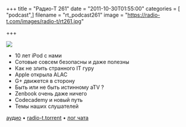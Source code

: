 +++
title = "Радио-Т 261"
date = "2011-10-30T01:55:00"
categories = [ "podcast",]
filename = "rt_podcast261"
image = "https://radio-t.com/images/radio-t/rt261.jpg"

+++

![](https://radio-t.com/images/radio-t/rt261.jpg)

- 10 лет iPod с нами
- Сотовые совсем безопасны и даже полезны
- Как не злить странного IT гуру
- Apple открыла ALAC
- G+ движется в сторону
- Быть или не быть истинному aTV ?
- Zenbook очень даже ничего
- Codecademy и новый путь
- Темы наших слушателей

[аудио](http://archive.rucast.net/radio-t/media/rt_podcast261.mp3) • [radio-t.torrent](http://www.radio-t.com/torrents/rt_podcast261.mp3.torrent) • [лог чата](http://chat.radio-t.com/logs/radio-t-261.html)<audio src="http://archive.rucast.net/radio-t/media/rt_podcast261.mp3" preload="none"></audio>